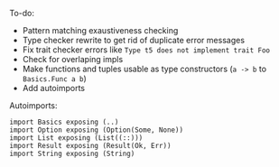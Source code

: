 To-do:
* Pattern matching exaustiveness checking
* Type checker rewrite to get rid of duplicate error messages
* Fix trait checker errors like `Type t5 does not implement trait Foo`
* Check for overlaping impls
* Make functions and tuples usable as type constructors (`a -> b` to `Basics.Func a b`)
* Add autoimports


Autoimports:
```
import Basics exposing (..)
import Option exposing (Option(Some, None))
import List exposing (List((::)))
import Result exposing (Result(Ok, Err))
import String exposing (String)
```
